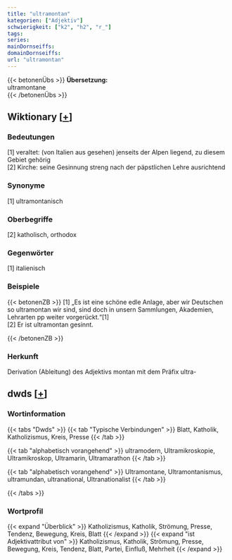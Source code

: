 ```yaml
---
title: "ultramontan"
kategorien: ["Adjektiv"]
schwierigkeit: ["k2", "h2", "r_"]
tags:
series:
mainDornseiffs:
domainDornseiffs:
url: "ultramontan"
---
```


{{< betonenÜbs >}}
**Übersetzung:**  
ultramontane  
{{< /betonenÜbs >}}

## Wiktionary [[+](https://de.wiktionary.org/wiki/ultramontan)]

### Bedeutungen
[1] veraltet: (von Italien aus gesehen) jenseits der Alpen liegend, zu diesem Gebiet gehörig  
[2] Kirche: seine Gesinnung streng nach der päpstlichen Lehre ausrichtend  

### Synonyme
[1] ultramontanisch  

### Oberbegriffe
[2] katholisch, orthodox  

### Gegenwörter
[1] italienisch  

### Beispiele
{{< betonenZB >}}
[1] „Es ist eine schöne edle Anlage, aber wir Deutschen so ultramontan wir sind, sind doch in unsern Sammlungen, Akademien, Lehrarten pp weiter vorgerückt.“[1]  
[2] Er ist ultramontan gesinnt.  

{{< /betonenZB >}}
### Herkunft
Derivation (Ableitung) des Adjektivs montan mit dem Präfix ultra-  



## dwds [[+](https://www.dwds.de/wb/ultramontan)]

### Wortinformation
{{< tabs "Dwds" >}}
{{< tab "Typische Verbindungen" >}}
Blatt, Katholik, Katholizismus, Kreis, Presse
{{< /tab >}}

{{< tab "alphabetisch vorangehend" >}}
ultramodern, Ultramikroskopie, Ultramikroskop, Ultramarin, Ultramarathon
{{< /tab >}}

{{< tab "alphabetisch vorangehend" >}}
Ultramontane, Ultramontanismus, ultramundan, ultranational, Ultranationalist
{{< /tab >}}

{{< /tabs >}}

### Wortprofil
{{< expand "Überblick" >}} Katholizismus, Katholik, Strömung, Presse, Tendenz, Bewegung, Kreis, Blatt {{< /expand >}}
{{< expand "ist Adjektivattribut von" >}} Katholizismus, Katholik, Strömung, Presse, Bewegung, Kreis, Tendenz, Blatt, Partei, Einfluß, Mehrheit {{< /expand >}}

